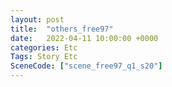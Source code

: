```yaml
---
layout: post
title:  "others_free97"
date:   2022-04-11 10:00:00 +0000
categories: Etc
Tags: Story Etc
SceneCode: ["scene_free97_q1_s20"]
---
```

